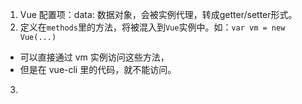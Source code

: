1. Vue 配置项：data: 数据对象，会被实例代理，转成getter/setter形式。
2. 定义在`methods`里的方法，将被混入到`Vue`实例中。如：`var vm = new Vue(...)`
  - 可以直接通过 vm 实例访问这些方法， 
  - 但是在 vue-cli 里的代码，就不能访问。
3. 
